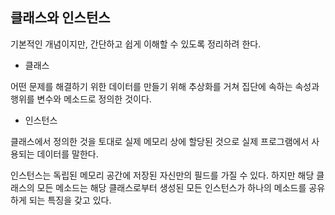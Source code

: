 ## 클래스와 인스턴스

기본적인 개념이지만, 간단하고 쉽게 이해할 수 있도록 정리하려 한다.

- 클래스

어떤 문제를 해결하기 위한 데이터를 만들기 위해 추상화를 거쳐 집단에 속하는 속성과 행위를 변수와 메소드로 정의한 것이다.



- 인스턴스

클래스에서 정의한 것을 토대로 실제 메모리 상에 할당된 것으로 실제 프로그램에서 사용되는 데이터를 말한다.



인스턴스는 독립된 메모리 공간에 저장된 자신만의 필드를 가질 수 있다. 하지만 해당 클래스의 모든 메소드는 해당 클래스로부터 생성된 모든 인스턴스가 하나의 메소드를 공유하게 되는 특징을 갖고 있다. 